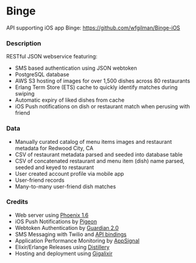 # Binge
API supporting iOS app Binge: https://github.com/wfgilman/Binge-iOS

### Description
RESTful JSON webservice featuring:
- SMS based authentication using JSON webtoken
- PostgreSQL database
- AWS S3 hosting of images for over 1,500 dishes across 80 restaurants
- Erlang Term Store (ETS) cache to quickly identify matches during swiping
- Automatic expiry of liked dishes from cache
- iOS Push notifications on dish or restaurant match when perusing with friend

### Data
- Manually curated catalog of menu items images and restaurant metadata for Redwood City, CA
- CSV of restaurant metadata parsed and seeded into database table
- CSV of concatenated restaurant and menu item (dish) name parsed, seeded and keyed to restaurant
- User created account profile via mobile app
- User-friend records
- Many-to-many user-friend dish matches

### Credits
- Web server using [Phoenix 1.6](https://github.com/phoenixframework/phoenix)
- iOS Push Notifications by [Pigeon](https://github.com/codedge-llc/pigeon)
- Webtoken Authentication by [Guardian 2.0](https://github.com/ueberauth/guardian)
- SMS Messaging with Twilio and [API bindings](https://github.com/danielberkompas/ex_twilio)
- Application Performance Monitoring by [AppSignal](https://appsignal.com)
- Elixir/Erlange Releases using [Distillery](https://github.com/bitwalker/distillery)
- Hosting and deployment using [Gigalixir](https://gigalixir.com/)
